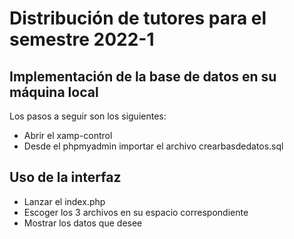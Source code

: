 # Distribución de tutores para el semestre 2022-1
## Implementación de la base de datos en su máquina local
Los pasos a seguir son los siguientes:
- Abrir el xamp-control
- Desde el phpmyadmin importar el archivo crearbasdedatos.sql
## Uso de la interfaz
- Lanzar el index.php
- Escoger los 3 archivos en su espacio correspondiente
- Mostrar los datos que desee